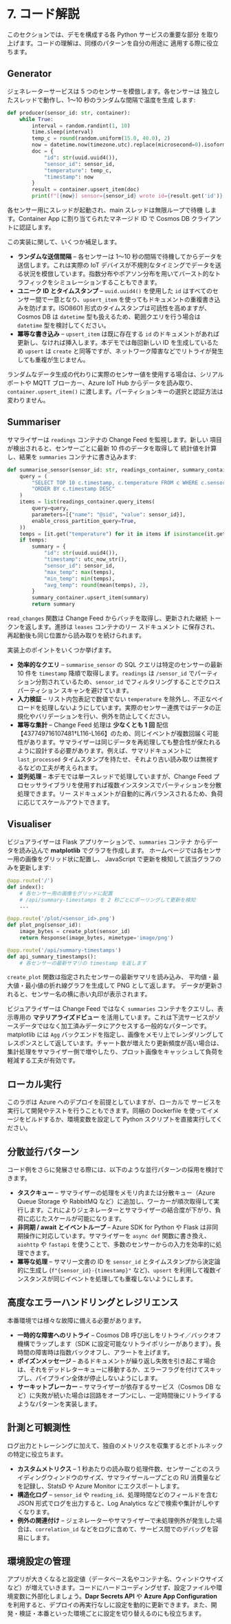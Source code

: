 # 7. コード解説

このセクションでは、デモを構成する各 Python サービスの重要な部分
を取り上げます。コードの理解は、同様のパターンを自分の用途に
適用する際に役立ちます。

## Generator

ジェネレーターサービスは 5 つのセンサーを模倣します。各センサーは
独立したスレッドで動作し、1〜10 秒のランダムな間隔で温度を生成
します:

```python
def producer(sensor_id: str, container):
    while True:
        interval = random.randint(1, 10)
        time.sleep(interval)
        temp_c = round(random.uniform(15.0, 40.0), 2)
        now = datetime.now(timezone.utc).replace(microsecond=0).isoformat().replace("+00:00", "Z")
        doc = {
            "id": str(uuid.uuid4()),
            "sensor_id": sensor_id,
            "temperature": temp_c,
            "timestamp": now
        }
        result = container.upsert_item(doc)
        print(f"[{now}] sensor={sensor_id} wrote id={result.get('id')} temp={result.get('temperature')}")
```

各センサー用にスレッドが起動され、main スレッドは無限ループで待機
します。Container App に割り当てられたマネージド ID で
Cosmos DB クライアントに認証します。

この実装に関して、いくつか補足します。

* **ランダムな送信間隔** – 各センサーは 1〜10 秒の間隔で待機してからデータを送信します。これは実際の IoT デバイスが不規則なタイミングでデータを送る状況を模倣しています。指数分布やポアソン分布を用いてバースト的なトラフィックをシミュレーションすることもできます。
* **ユニーク ID とタイムスタンプ** – `uuid.uuid4()` を使用した `id` はすべてのセンサー間で一意となり、`upsert_item` を使ってもドキュメントの重複書き込みを防げます。ISO8601 形式のタイムスタンプは可読性を高めますが、Cosmos DB は `datetime` 型も扱えるため、範囲クエリを行う場合は `datetime` 型を検討してください。
* **冪等な書き込み** – `upsert_item` は既に存在する `id` のドキュメントがあれば更新し、なければ挿入します。本デモでは毎回新しい ID を生成しているため `upsert` は `create` と同等ですが、ネットワーク障害などでリトライが発生しても重複が生じません。

ランダムなデータ生成の代わりに実際のセンサー値を使用する場合は、シリアルポートや MQTT ブローカー、Azure IoT Hub からデータを読み取り、`container.upsert_item()` に渡します。パーティションキーの選択と認証方法は変わりません。

## Summariser

サマライザーは `readings` コンテナの Change Feed を監視します。新しい
項目が検出されると、センサーごとに最新 10 件のデータを取得して
統計値を計算し、結果を `summaries` コンテナに書き込みます:

```python
def summarise_sensor(sensor_id: str, readings_container, summary_container):
    query = (
        "SELECT TOP 10 c.timestamp, c.temperature FROM c WHERE c.sensor_id = @sid "
        "ORDER BY c.timestamp DESC"
    )
    items = list(readings_container.query_items(
        query=query,
        parameters=[{"name": "@sid", "value": sensor_id}],
        enable_cross_partition_query=True,
    ))
    temps = [it.get("temperature") for it in items if isinstance(it.get("temperature"), (int, float))]
    if temps:
        summary = {
            "id": str(uuid.uuid4()),
            "timestamp": utc_now_str(),
            "sensor_id": sensor_id,
            "max_temp": max(temps),
            "min_temp": min(temps),
            "avg_temp": round(mean(temps), 2),
        }
        summary_container.upsert_item(summary)
        return summary
```

`read_changes` 関数は Change Feed からバッチを取得し、更新された継続
トークンを返します。進捗は `leases` コンテナのリー スドキュメント
に保存され、再起動後も同じ位置から読み取りを続けられます。

実装上のポイントをいくつか挙げます。

* **効率的なクエリ** – `summarise_sensor` の SQL クエリは特定のセンサーの最新 10 件を `timestamp` 降順で取得します。`readings` は `/sensor_id` でパーティション分割されているため、`sensor_id` でフィルタリングすることでクロスパーティション スキャンを避けています。
* **入力検証** – リスト内包表記で数値でない `temperature` を除外し、不正なペイロードを処理しないようにしています。実際のセンサー連携ではデータの正規化やバリデーションを行い、例外を防止してください。
* **冪等な集計** – Change Feed 処理は **少なくとも 1 回** 配信【437749716107481†L116-L166】のため、同じイベントが複数回届く可能性があります。サマライザーは同じデータを再処理しても整合性が保たれるように設計する必要があります。例えば、サマリドキュメントに `last_processed` タイムスタンプを持たせ、それより古い読み取りは無視するなどの工夫が考えられます。
* **並列処理** – 本デモでは単一スレッドで処理していますが、Change Feed プロセッサライブラリを使用すれば複数インスタンスでパーティションを分散処理できます。リー スドキュメントが自動的に再バランスされるため、負荷に応じてスケールアウトできます。

## Visualiser

ビジュアライザーは Flask アプリケーションで、`summaries` コンテナ
からデータを読み込んで **matplotlib** でグラフを作成します。
ホームページでは各センサー用の画像をグリッド状に配置し、
JavaScript で更新を検知して該当グラフのみを更新します:

```python
@app.route('/')
def index():
    # 各センサー用の画像をグリッドに配置
    # /api/summary-timestamps を 2 秒ごとにポーリングして更新を検知
    ...

@app.route('/plot/<sensor_id>.png')
def plot_png(sensor_id):
    image_bytes = create_plot(sensor_id)
    return Response(image_bytes, mimetype='image/png')

@app.route('/api/summary-timestamps')
def api_summary_timestamps():
    # 各センサーの最新サマリの timestamp を返します
```

`create_plot` 関数は指定されたセンサーの最新サマリを読み込み、
平均値・最大値・最小値の折れ線グラフを生成して PNG として返します。
データが更新されると、センサー名の横に赤い丸印が表示されます。

ビジュアライザーは Change Feed ではなく `summaries` コンテナをクエリし、表示専用の **マテリアライズドビュー** を活用しています。これは下流サービスがソースデータではなく加工済みデータにアクセスする一般的なパターンです。matplotlib には `Agg` バックエンドを指定し、画像をメモリ上でレンダリングしてレスポンスとして返しています。チャート数が増えたり更新頻度が高い場合は、集計処理をサマライザー側で増やしたり、プロット画像をキャッシュして負荷を軽減する工夫が有効です。

## ローカル実行

このラボは Azure へのデプロイを前提としていますが、ローカルで
サービスを実行して開発やテストを行うこともできます。同梱の
Dockerfile を使ってイメージをビルドするか、環境変数を設定して
Python スクリプトを直接実行してください。

## 分散並行パターン

コード例をさらに発展させる際には、以下のような並行パターンの採用を検討できます。

* **タスクキュー** – サマライザーの処理をメモリ内または分散キュー（Azure Queue Storage や RabbitMQ など）に追加し、ワーカーが順次取得して実行します。これによりジェネレーターとサマライザーの結合度が下がり、負荷に応じたスケールが可能になります。
* **非同期 / await とイベントループ** – Azure SDK for Python や Flask は非同期操作に対応しています。サマライザーを `async def` 関数に書き換え、`aiohttp` や `fastapi` を使うことで、多数のセンサーからの入力を効率的に処理できます。
* **冪等な処理** – サマリー文書の ID を `sensor_id` とタイムスタンプから決定論的に生成し (`f"{sensor_id}-{timestamp}"` など)、`upsert` を利用して複数インスタンスが同じイベントを処理しても重複しないようにします。

## 高度なエラーハンドリングとレジリエンス

本番環境では様々な故障に備える必要があります。

* **一時的な障害へのリトライ** – Cosmos DB 呼び出しをリトライ／バックオフ機構でラップします（SDK に設定可能なリトライポリシーがあります）。長時間の障害時は指数バックオフし、アラートを上げます。
* **ポイズンメッセージ** – あるドキュメントが繰り返し失敗を引き起こす場合は、それをデッドレターキューに移動するか、エラーフラグを付けてスキップし、パイプライン全体が停止しないようにします。
* **サーキットブレーカー** – サマライザーが依存するサービス（Cosmos DB など）に失敗が続いた場合は回路をオープンにし、一定時間後にリトライするようなパターンを実装します。

## 計測と可観測性

ログ出力とトレーシングに加えて、独自のメトリクスを収集するとボトルネックの特定に役立ちます。

* **カスタムメトリクス** – 1 秒あたりの読み取り処理件数、センサーごとのスライディングウィンドウのサイズ、サマライザーループごとの RU 消費量などを記録し、StatsD や Azure Monitor にエクスポートします。
* **構造化ログ** – `sensor_id` や `reading_id`、処理時間などのフィールドを含む JSON 形式でログを出力すると、Log Analytics などで検索や集計がしやすくなります。
* **例外の関連付け** – ジェネレーターやサマライザーで未処理例外が発生した場合は、`correlation_id` などをログに含めて、サービス間でのデバッグを容易にします。

## 環境設定の管理

アプリが大きくなると設定値（データベース名やコンテナ名、ウィンドウサイズなど）が増えていきます。コードにハードコーディングせず、設定ファイルや環境変数に外部化しましょう。**Dapr Secrets API** や **Azure App Configuration** を利用すると、デプロイの再実行なしに設定を動的に更新できます。また、開発・検証・本番といった環境ごとに設定を切り替えるのにも役立ちます。
